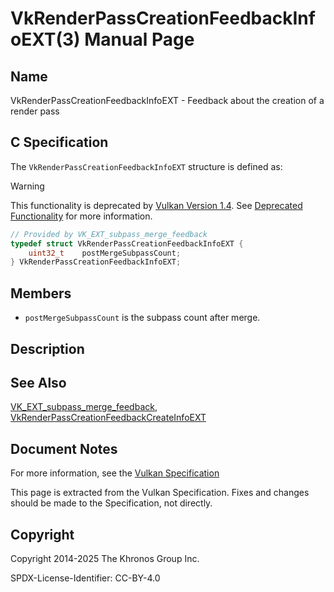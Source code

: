 # VkRenderPassCreationFeedbackInfoEXT(3) Manual Page

## Name

VkRenderPassCreationFeedbackInfoEXT - Feedback about the creation of a render pass



## [](#_c_specification)C Specification

The `VkRenderPassCreationFeedbackInfoEXT` structure is defined as:

Warning

This functionality is deprecated by [Vulkan Version 1.4](#versions-1.4). See [Deprecated Functionality](#deprecation-dynamicrendering) for more information.

```c++
// Provided by VK_EXT_subpass_merge_feedback
typedef struct VkRenderPassCreationFeedbackInfoEXT {
    uint32_t    postMergeSubpassCount;
} VkRenderPassCreationFeedbackInfoEXT;
```

## [](#_members)Members

- `postMergeSubpassCount` is the subpass count after merge.

## [](#_description)Description

## [](#_see_also)See Also

[VK\_EXT\_subpass\_merge\_feedback](https://registry.khronos.org/vulkan/specs/latest/man/html/VK_EXT_subpass_merge_feedback.html), [VkRenderPassCreationFeedbackCreateInfoEXT](https://registry.khronos.org/vulkan/specs/latest/man/html/VkRenderPassCreationFeedbackCreateInfoEXT.html)

## [](#_document_notes)Document Notes

For more information, see the [Vulkan Specification](https://registry.khronos.org/vulkan/specs/latest/html/vkspec.html#VkRenderPassCreationFeedbackInfoEXT)

This page is extracted from the Vulkan Specification. Fixes and changes should be made to the Specification, not directly.

## [](#_copyright)Copyright

Copyright 2014-2025 The Khronos Group Inc.

SPDX-License-Identifier: CC-BY-4.0